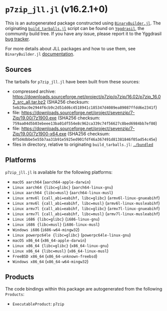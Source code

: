 # `p7zip_jll.jl` (v16.2.1+0)

This is an autogenerated package constructed using [`BinaryBuilder.jl`](https://github.com/JuliaPackaging/BinaryBuilder.jl). The originating [`build_tarballs.jl`](https://github.com/JuliaPackaging/Yggdrasil/blob/f38aa08d46a9106ea64477ed51dddf02ce4b6e5d/P/p7zip/build_tarballs.jl) script can be found on [`Yggdrasil`](https://github.com/JuliaPackaging/Yggdrasil/), the community build tree.  If you have any issue, please report it to the Yggdrasil [bug tracker](https://github.com/JuliaPackaging/Yggdrasil/issues).

For more details about JLL packages and how to use them, see `BinaryBuilder.jl` [documentation](https://juliapackaging.github.io/BinaryBuilder.jl/dev/jll/).

## Sources

The tarballs for `p7zip_jll.jl` have been built from these sources:

* compressed archive: https://downloads.sourceforge.net/project/p7zip/p7zip/16.02/p7zip_16.02_src_all.tar.bz2 (SHA256 checksum: `5eb20ac0e2944f6cb9c2d51dd6c4518941c185347d4089ea89087ffdd6e2341f`)
* file: https://downloads.sourceforge.net/project/sevenzip/7-Zip/19.00/7z1900.exe (SHA256 checksum: `759aa04d5b03ebeee13ba01df554e8c962ca339c74f56627c8bed6984bb7ef80`)
* file: https://downloads.sourceforge.net/project/sevenzip/7-Zip/19.00/7z1900-x64.exe (SHA256 checksum: `0f5d4dbbe5e55b7aa31b91e5925ed901fdf46a367491d81381846f05ad54c45e`)
* files in directory, relative to originating `build_tarballs.jl`: [`./bundled`](https://github.com/JuliaPackaging/Yggdrasil/tree/f38aa08d46a9106ea64477ed51dddf02ce4b6e5d/P/p7zip/bundled)

## Platforms

`p7zip_jll.jl` is available for the following platforms:

* `macOS aarch64` (`aarch64-apple-darwin`)
* `Linux aarch64 {libc=glibc}` (`aarch64-linux-gnu`)
* `Linux aarch64 {libc=musl}` (`aarch64-linux-musl`)
* `Linux armv6l {call_abi=eabihf, libc=glibc}` (`armv6l-linux-gnueabihf`)
* `Linux armv6l {call_abi=eabihf, libc=musl}` (`armv6l-linux-musleabihf`)
* `Linux armv7l {call_abi=eabihf, libc=glibc}` (`armv7l-linux-gnueabihf`)
* `Linux armv7l {call_abi=eabihf, libc=musl}` (`armv7l-linux-musleabihf`)
* `Linux i686 {libc=glibc}` (`i686-linux-gnu`)
* `Linux i686 {libc=musl}` (`i686-linux-musl`)
* `Windows i686` (`i686-w64-mingw32`)
* `Linux powerpc64le {libc=glibc}` (`powerpc64le-linux-gnu`)
* `macOS x86_64` (`x86_64-apple-darwin`)
* `Linux x86_64 {libc=glibc}` (`x86_64-linux-gnu`)
* `Linux x86_64 {libc=musl}` (`x86_64-linux-musl`)
* `FreeBSD x86_64` (`x86_64-unknown-freebsd`)
* `Windows x86_64` (`x86_64-w64-mingw32`)

## Products

The code bindings within this package are autogenerated from the following `Products`:

* `ExecutableProduct`: `p7zip`

